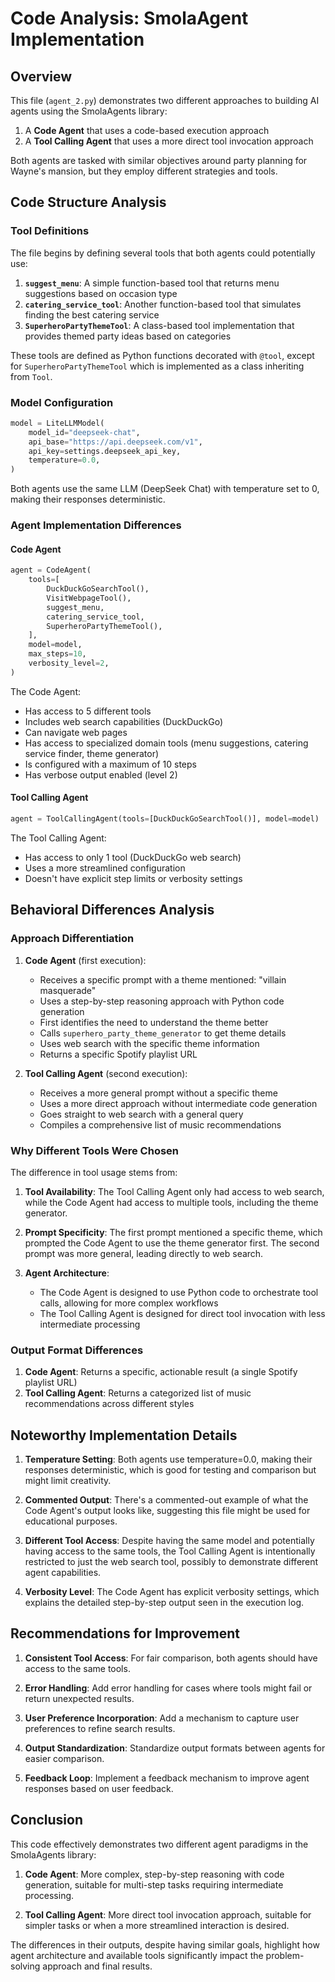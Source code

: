 # Code Analysis: SmolaAgent Implementation

## Overview

This file (`agent_2.py`) demonstrates two different approaches to building AI agents using the SmolaAgents library:
1. A **Code Agent** that uses a code-based execution approach
2. A **Tool Calling Agent** that uses a more direct tool invocation approach

Both agents are tasked with similar objectives around party planning for Wayne's mansion, but they employ different strategies and tools.

## Code Structure Analysis

### Tool Definitions

The file begins by defining several tools that both agents could potentially use:

1. **`suggest_menu`**: A simple function-based tool that returns menu suggestions based on occasion type
2. **`catering_service_tool`**: Another function-based tool that simulates finding the best catering service
3. **`SuperheroPartyThemeTool`**: A class-based tool implementation that provides themed party ideas based on categories

These tools are defined as Python functions decorated with `@tool`, except for `SuperheroPartyThemeTool` which is implemented as a class inheriting from `Tool`.

### Model Configuration

```python
model = LiteLLMModel(
    model_id="deepseek-chat",
    api_base="https://api.deepseek.com/v1",
    api_key=settings.deepseek_api_key,
    temperature=0.0,
)
```

Both agents use the same LLM (DeepSeek Chat) with temperature set to 0, making their responses deterministic.

### Agent Implementation Differences

#### Code Agent

```python
agent = CodeAgent(
    tools=[
        DuckDuckGoSearchTool(),
        VisitWebpageTool(),
        suggest_menu,
        catering_service_tool,
        SuperheroPartyThemeTool(),
    ],
    model=model,
    max_steps=10,
    verbosity_level=2,
)
```

The Code Agent:
- Has access to 5 different tools
- Includes web search capabilities (DuckDuckGo)
- Can navigate web pages
- Has access to specialized domain tools (menu suggestions, catering service finder, theme generator)
- Is configured with a maximum of 10 steps
- Has verbose output enabled (level 2)

#### Tool Calling Agent

```python
agent = ToolCallingAgent(tools=[DuckDuckGoSearchTool()], model=model)
```

The Tool Calling Agent:
- Has access to only 1 tool (DuckDuckGo web search)
- Uses a more streamlined configuration
- Doesn't have explicit step limits or verbosity settings

## Behavioral Differences Analysis

### Approach Differentiation

1. **Code Agent** (first execution):
   - Receives a specific prompt with a theme mentioned: "villain masquerade"
   - Uses a step-by-step reasoning approach with Python code generation
   - First identifies the need to understand the theme better
   - Calls `superhero_party_theme_generator` to get theme details
   - Uses web search with the specific theme information
   - Returns a specific Spotify playlist URL

2. **Tool Calling Agent** (second execution):
   - Receives a more general prompt without a specific theme
   - Uses a more direct approach without intermediate code generation
   - Goes straight to web search with a general query
   - Compiles a comprehensive list of music recommendations

### Why Different Tools Were Chosen

The difference in tool usage stems from:

1. **Tool Availability**: The Tool Calling Agent only had access to web search, while the Code Agent had access to multiple tools, including the theme generator.

2. **Prompt Specificity**: The first prompt mentioned a specific theme, which prompted the Code Agent to use the theme generator first. The second prompt was more general, leading directly to web search.

3. **Agent Architecture**:
   - The Code Agent is designed to use Python code to orchestrate tool calls, allowing for more complex workflows
   - The Tool Calling Agent is designed for direct tool invocation with less intermediate processing

### Output Format Differences

1. **Code Agent**: Returns a specific, actionable result (a single Spotify playlist URL)
2. **Tool Calling Agent**: Returns a categorized list of music recommendations across different styles

## Noteworthy Implementation Details

1. **Temperature Setting**: Both agents use temperature=0.0, making their responses deterministic, which is good for testing and comparison but might limit creativity.

2. **Commented Output**: There's a commented-out example of what the Code Agent's output looks like, suggesting this file might be used for educational purposes.

3. **Different Tool Access**: Despite having the same model and potentially having access to the same tools, the Tool Calling Agent is intentionally restricted to just the web search tool, possibly to demonstrate different agent capabilities.

4. **Verbosity Level**: The Code Agent has explicit verbosity settings, which explains the detailed step-by-step output seen in the execution log.

## Recommendations for Improvement

1. **Consistent Tool Access**: For fair comparison, both agents should have access to the same tools.

2. **Error Handling**: Add error handling for cases where tools might fail or return unexpected results.

3. **User Preference Incorporation**: Add a mechanism to capture user preferences to refine search results.

4. **Output Standardization**: Standardize output formats between agents for easier comparison.

5. **Feedback Loop**: Implement a feedback mechanism to improve agent responses based on user feedback.

## Conclusion

This code effectively demonstrates two different agent paradigms in the SmolaAgents library:

1. **Code Agent**: More complex, step-by-step reasoning with code generation, suitable for multi-step tasks requiring intermediate processing.

2. **Tool Calling Agent**: More direct tool invocation approach, suitable for simpler tasks or when a more streamlined interaction is desired.

The differences in their outputs, despite having similar goals, highlight how agent architecture and available tools significantly impact the problem-solving approach and final results.
